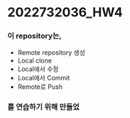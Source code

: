 # 2022732036_HW4

### 이 repository는,
   * Remote repository 생성
   * Local clone
   * Local에서 수정
   * Local에서 Commit
   * Remote로 Push
### 를 연습하기 위해 만들었